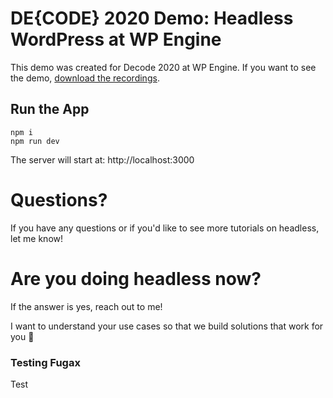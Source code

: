 # DE{CODE} 2020 Demo: Headless WordPress at WP Engine

This demo was created for Decode 2020 at WP Engine. If you want to see the demo, [download the recordings](https://attend.wpengine.com/decode-2020/register/).

## Run the App

```
npm i
npm run dev
```

The server will start at: http://localhost:3000

# Questions?

If you have any questions or if you'd like to see more tutorials on headless, let me know!

# Are you doing headless now?

If the answer is yes, reach out to me!

I want to understand your use cases so that we build solutions that work for you 🚀

### Testing Fugax

Test
